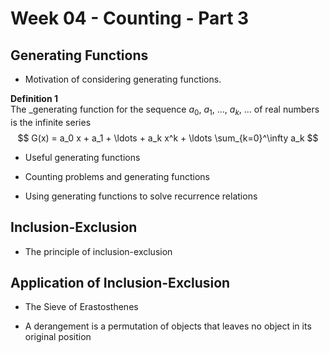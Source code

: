 # Week 04 - Counting - Part 3

## Generating Functions

- Motivation of considering generating functions.

**Definition 1**     
The _generating function for the sequence $a_0$, $a_1$, $\ldots$, $a_k$, $\ldots$ of real numbers is the infinite series
$$
  G(x) = a_0 x + a_1 + \ldots + a_k x^k + \ldots
    \sum_{k=0}^\infty a_k
$$

- Useful generating functions

- Counting problems and generating functions

- Using generating functions to solve recurrence relations

## Inclusion-Exclusion

- The principle of inclusion-exclusion

## Application of Inclusion-Exclusion

- The Sieve of Erastosthenes

- A derangement is a permutation of objects that leaves no object in its original
  position